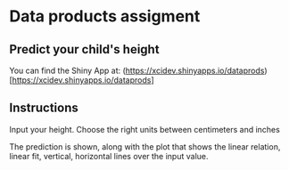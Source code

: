 # Data products assigment

## Predict your child's height

You can find the Shiny App at: (https://xcidev.shinyapps.io/dataprods) [https://xcidev.shinyapps.io/dataprods]

## Instructions
Input your height.
Choose the right units between centimeters and inches

The prediction is shown, along with the plot that shows the linear relation, linear fit, vertical, horizontal lines over the input value.

